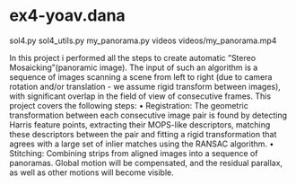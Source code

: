 # ex4-yoav.dana
sol4.py
sol4_utils.py
my_panorama.py
videos
videos/my_panorama.mp4

In this project i performed all the steps to create automatic ”Stereo
Mosaicking”(panoramic image). The input of such an algorithm is a sequence of images scanning a scene from left to right
(due to camera rotation and/or translation - we assume rigid transform between images), with significant
overlap in the field of view of consecutive frames. This project covers the following steps:
• Registration: The geometric transformation between each consecutive image pair is found by detecting Harris feature points, extracting their MOPS-like descriptors, matching these descriptors
between the pair and fitting a rigid transformation that agrees with a large set of inlier matches
using the RANSAC algorithm.
• Stitching: Combining strips from aligned images into a sequence of panoramas. Global motion will
be compensated, and the residual parallax, as well as other motions will become visible.
